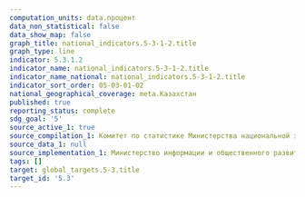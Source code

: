 ```yaml
---
computation_units: data.процент
data_non_statistical: false
data_show_map: false
graph_title: national_indicators.5-3-1-2.title
graph_type: line
indicator: 5.3.1.2
indicator_name: national_indicators.5-3-1-2.title
indicator_name_national: national_indicators.5-3-1-2.title
indicator_sort_order: 05-03-01-02
national_geographical_coverage: meta.Казахстан
published: true
reporting_status: complete
sdg_goal: '5'
source_active_1: true
source_compilation_1: Комитет по статистике Министерства национальной экономики РК
source_data_1: null
source_implementation_1: Министерство информации и общественного развития РК
tags: []
target: global_targets.5-3.title
target_id: '5.3'
---
```

